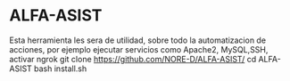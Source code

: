 # ALFA-ASIST
Esta herramienta les sera de utilidad, sobre todo la automatizacion de acciones, por ejemplo ejecutar servicios como Apache2, MySQL,SSH, activar ngrok
git clone https://github.com/NORE-D/ALFA-ASIST/
cd ALFA-ASIST
bash install.sh
